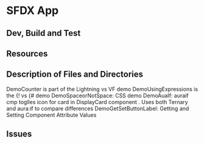 # SFDX  App

## Dev, Build and Test


## Resources


## Description of Files and Directories
DemoCounter is part of the Lightning vs VF demo
DemoUsingExpressions is the {! vs {# demo
DemoSpaceorNotSpace: CSS demo 
DemoAuaIf: auraif cmp toglles icon for card in DisplayCard component . Uses both Ternary and aura:if to compare differences
DemoGetSetButtonLabel: Getting and Setting Component Attribute Values


## Issues


